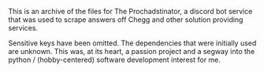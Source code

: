 This is an archive of the files for The Prochadstinator, a discord bot service that was used to scrape answers off Chegg and other solution providing services.

Sensitive keys have been omitted. The dependencies that were initially used are unknown. This was, at its heart, a passion project and a segway into the python / (hobby-centered) software development interest for me.
